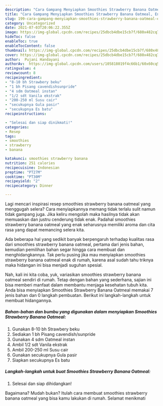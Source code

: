 ```yaml
---
description: "Cara Gampang Menyiapkan Smoothies Strawberry Banana Oatmeal, Enak Banget"
title: "Cara Gampang Menyiapkan Smoothies Strawberry Banana Oatmeal, Enak Banget"
slug: 199-cara-gampang-menyiapkan-smoothies-strawberry-banana-oatmeal-enak-banget
category: Uncategorized
date: 2021-07-03T20:06:22.355Z
image: https://img-global.cpcdn.com/recipes/25dbcb4dbe15cb7f/680x482cq70/smoothies-strawberry-banana-oatmeal-foto-resep-utama.jpg
hideToc: false
enableToc: true
enableTocContent: false
thumbnail: https://img-global.cpcdn.com/recipes/25dbcb4dbe15cb7f/680x482cq70/smoothies-strawberry-banana-oatmeal-foto-resep-utama.jpg
cover: https://img-global.cpcdn.com/recipes/25dbcb4dbe15cb7f/680x482cq70/smoothies-strawberry-banana-oatmeal-foto-resep-utama.jpg
author:  Pujani Handayani
authorAv:  https://img-global.cpcdn.com/users/105818019f4c66b1/60x60cq50/avatar.jpg
ratingvalue: 4
reviewcount: 8
recipeingredient:
- "8-10 bh Strawbery beku"
- "1 bh Pisang cavendishsunpride"
- "4 sdm Oatmeal instan"
- "1/2 sdt Vanila ekstrak"
- "200-250 ml Susu cair"
- "secukupnya Gula pasir"
- "secukupnya Es batu"
recipeinstructions:

- "Selesai dan siap dinikmati!"
categories:
- Resep
tags:
- smoothies
- strawberry
- banana

katakunci: smoothies strawberry banana 
nutrition: 251 calories
recipecuisine: Indonesian
preptime: "PT27M"
cooktime: "PT30M"
recipeyield: "2"
recipecategory: Dinner

---
```



Lagi mencari inspirasi resep smoothies strawberry banana oatmeal yang menggugah selera? Cara menyiapkannya memang tidak terlalu sulit namun tidak gampang juga. Jika keliru mengolah maka hasilnya tidak akan memuaskan dan justru cenderung tidak enak. Padahal smoothies strawberry banana oatmeal yang enak seharusnya memiliki aroma dan cita rasa yang dapat memancing selera kita.




Ada beberapa hal yang sedikit banyak berpengaruh terhadap kualitas rasa dari smoothies strawberry banana oatmeal, pertama dari jenis bahan, kemudian pemilihan bahan segar hingga cara membuat dan menghidangkannya. Tak perlu pusing jika mau menyiapkan smoothies strawberry banana oatmeal enak di rumah, karena asal sudah tahu triknya maka hidangan ini bisa menjadi suguhan spesial.


Nah, kali ini kita coba, yuk, variasikan smoothies strawberry banana oatmeal sendiri di rumah. Tetap dengan bahan yang sederhana, sajian ini bisa memberi manfaat dalam membantu menjaga kesehatan tubuh kita. Anda bisa menyiapkan Smoothies Strawberry Banana Oatmeal memakai 7 jenis bahan dan 0 langkah pembuatan. Berikut ini langkah-langkah untuk membuat hidangannya.

<!--inarticleads1-->

##### Bahan-bahan dan bumbu yang digunakan dalam menyiapkan Smoothies Strawberry Banana Oatmeal:

1. Gunakan 8-10 bh Strawbery beku
1. Sediakan 1 bh Pisang cavendish/sunpride
1. Gunakan 4 sdm Oatmeal instan
1. Ambil 1/2 sdt Vanila ekstrak
1. Ambil 200-250 ml Susu cair
1. Gunakan secukupnya Gula pasir
1. Siapkan secukupnya Es batu




<!--inarticleads2-->

##### Langkah-langkah untuk buat Smoothies Strawberry Banana Oatmeal:


1. Selesai dan siap dihidangkan!



Bagaimana? Mudah bukan? Itulah cara membuat smoothies strawberry banana oatmeal yang bisa kamu lakukan di rumah. Selamat menikmati
